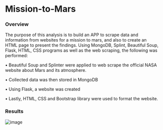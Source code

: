# Mission-to-Mars

### Overview

The purpose of this analysis is to build an APP to scrape data and information from websites for a mission to mars, and also to create an HTML page to present the findings. Using MongoDB, Splint, Beautiful Soup, Flask, HTML, CSS programs as well as the web scraping, the following was performed:

•         Beautiful Soup and Splinter were applied to web scrape the official NASA website about Mars and its atmosphere.

•         Collected data was then stored in MongoDB

•         Using Flask, a website was created 

•         Lastly, HTML, CSS and Bootstrap library were used to format the website.


### Results

![image](https://user-images.githubusercontent.com/89875689/149760185-4382e568-d466-435a-8370-d9eb99632288.png)

